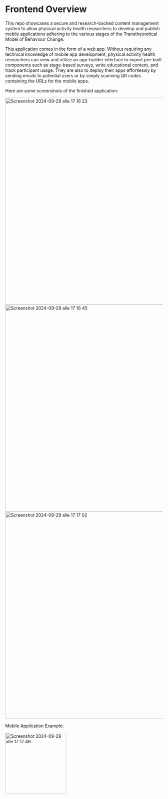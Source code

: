 # Frontend Overview


This repo showcases a secure and research-backed content management system to allow physical activity health researchers to develop and publish mobile
applications adhering to the various stages of the Transtheoretical Model of Behaviour Change. 

This application comes in the form of a web app. Without requiring any technical knowledge of mobile app development, physical activity health researchers can view and utilize an app-builder interface to import pre-built components such as stage-based surveys, write educational content, and track participant usage. They are also to deploy their apps effortlessly by sending emails to potential users or by simply scanning QR codes containing the URLs for the mobile apps.

Here are some screenshots of the finished application:


<img width="659" alt="Screenshot 2024-09-29 alle 17 16 23" src="https://github.com/user-attachments/assets/dc3b4f00-407c-4709-9206-ea5376d6564d">
<img width="659" alt="Screenshot 2024-09-29 alle 17 16 45" src="https://github.com/user-attachments/assets/54acfe1a-9640-404c-893a-ca0811883ebd">
<img width="659" alt="Screenshot 2024-09-29 alle 17 17 02" src="https://github.com/user-attachments/assets/12bd5934-7799-4337-a453-e19d89589893">

Mobile Application Example:


<img width="195" alt="Screenshot 2024-09-29 alle 17 17 49" src="https://github.com/user-attachments/assets/314b6b84-c15d-4bbe-93f0-f5c97dcf5b11">
